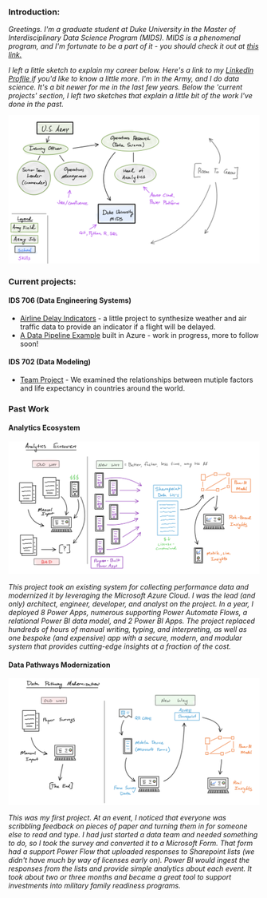 ### Introduction:

*Greetings. I'm a graduate student at Duke University in the Master of Interdisciplinary Data Science Program (MIDS). MIDS is a phenomenal program, and I'm fortunate to be a part of it - you should check it out at [this link.](https://datascience.duke.edu)*

*I left a little sketch to explain my career below. Here's a link to my [LinkedIn Profile ](https://www.linkedin.com/in/andrew-kroening/)if you'd like to know a little more. I'm in the Army, and I do data science. It's a bit newer for me in the last few years. Below the 'current projects' section, I left two sketches that explain a little bit of the work I've done in the past.*

![alt text](https://github.com/andrewkroening/andrewkroening/blob/6198ec4a0fdc3ba1753f04358b52ee728797b287/career_sketch.png?raw=true)

### Current projects:

#### IDS 706 (Data Engineering Systems)

* [Airline Delay Indicators](https://github.com/nogibjj/Flight-Delay-Project-Kroening) - a little project to synthesize weather and air traffic data to provide an indicator if a flight will be delayed.
* [A Data Pipeline Example](https://github.com/andrewkroening/azure-pipeline-example) built in Azure - work in progress, more to follow soon!

#### IDS 702 (Data Modeling)

* [Team Project](https://github.com/andrewkroening/orange-modeling-project) - We examined the relationships between mutiple factors and life expectancy in countries around the world.

### Past Work

#### Analytics Ecosystem

![alt text](https://github.com/andrewkroening/andrewkroening/blob/6198ec4a0fdc3ba1753f04358b52ee728797b287/ecosystem_sketch.png?raw=true)

*This project took an existing system for collecting performance data and modernized it by leveraging the Microsoft Azure Cloud. I was the lead (and only) architect, engineer, developer, and analyst on the project. In a year, I deployed 8 Power Apps, numerous supporting Power Automate Flows, a relational Power BI data model, and 2 Power BI Apps. The project replaced hundreds of hours of manual writing, typing, and interpreting, as well as one bespoke (and expensive) app with a secure, modern, and modular system that provides cutting-edge insights at a fraction of the cost.*

#### Data Pathways Modernization

![alt text](https://github.com/andrewkroening/andrewkroening/blob/6198ec4a0fdc3ba1753f04358b52ee728797b287/pathway_sketch.png?raw=true)

*This was my first project. At an event, I noticed that everyone was scribbling feedback on pieces of paper and turning them in for someone else to read and type. I had just started a data team and needed something to do, so I took the survey and converted it to a Microsoft Form. That form had a support Power Flow that uploaded responses to Sharepoint lists (we didn't have much by way of licenses early on). Power BI would ingest the responses from the lists and provide simple analytics about each event. It took about two or three months and became a great tool to support investments into military family readiness programs.*
